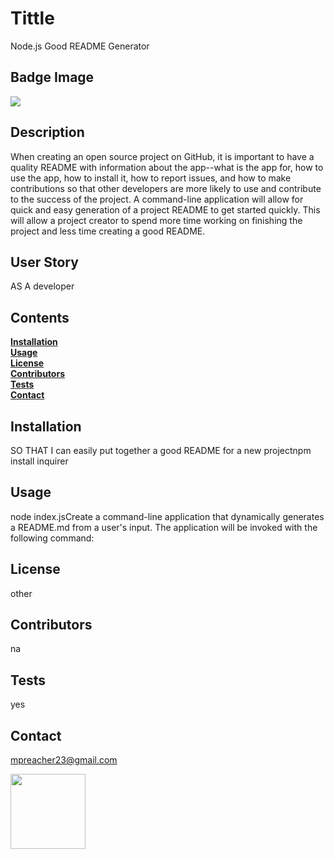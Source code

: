   

   # Tittle<br>
   Node.js Good README Generator    
  
   ## Badge Image<br>
   <img src="https://img.shields.io/github/license/mpreacher23/W9SMU-Node.js?style=social">
  
   ## Description<br>
   When creating an open source project on GitHub, it is important to have a quality README with information about the app--what is the app for, how to use the app, how to install it, how to report issues, and how to make contributions so that other developers are more likely to use and contribute to the success of the project. A command-line application will allow for quick and easy generation of a project README to get started quickly. This will allow a project creator to spend more time working on finishing the project and less time creating a good README.
   ## User Story<br>
   AS A developer
  
  

   ## Contents <br>
   **[Installation](#Installation)**<br>
    **[Usage](#Usage)**<br>
    **[License](#License)**</br>
    **[Contributors](#Contributors)**<br>
    **[Tests](#Tests)**<br>
    **[Contact](#Contact)**<br>


   ## **Installation**<br>
   SO THAT I can easily put together a good README for a new projectnpm install inquirer

   ## **Usage**<br>
   node index.jsCreate a command-line application that dynamically generates a README.md from a user's input. The application will be invoked with the following command:

   ## **License**<br>
  other

   ## **Contributors**<br>
   na

   ## **Tests**<br>
   yes


   ## **Contact**<br>
   mpreacher23@gmail.com<br>

   <img src="https://avatars1.githubusercontent.com/u/44718469?v=4" class="profile" align="left" height="120"/>

